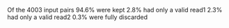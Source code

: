 Of the 4003 input pairs 94.6% were kept 2.8% had only a valid read1 2.3% had only a valid read2 0.3% were fully discarded

